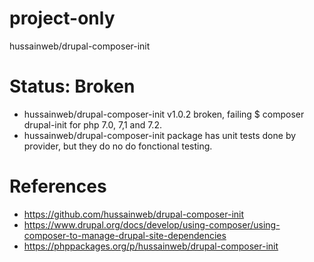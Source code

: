 # project-only
hussainweb/drupal-composer-init

# Status: Broken
* hussainweb/drupal-composer-init v1.0.2 broken, failing $ composer drupal-init for php 7.0, 7,1 and 7.2.
* hussainweb/drupal-composer-init package has unit tests done by provider, but they do no do fonctional testing.

# References
* https://github.com/hussainweb/drupal-composer-init
* https://www.drupal.org/docs/develop/using-composer/using-composer-to-manage-drupal-site-dependencies
* https://phppackages.org/p/hussainweb/drupal-composer-init
